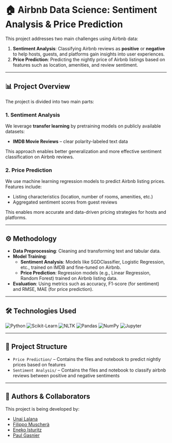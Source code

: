 # 🏠 Airbnb Data Science: Sentiment Analysis & Price Prediction

This project addresses two main challenges using Airbnb data:

1. **Sentiment Analysis**: Classifying Airbnb reviews as **positive** or **negative** to help hosts, guests, and platforms gain insights into user experiences.
2. **Price Prediction**: Predicting the nightly price of Airbnb listings based on features such as location, amenities, and review sentiment.

---

## 📊 Project Overview

The project is divided into two main parts:

### 1. Sentiment Analysis

We leverage **transfer learning** by pretraining models on publicly available datasets:

- **IMDB Movie Reviews** – clear polarity-labeled text data

This approach enables better generalization and more effective sentiment classification on Airbnb reviews.

### 2. Price Prediction

We use machine learning regression models to predict Airbnb listing prices. Features include:

- Listing characteristics (location, number of rooms, amenities, etc.)
- Aggregated sentiment scores from guest reviews

This enables more accurate and data-driven pricing strategies for hosts and platforms.

---

## ⚙️ Methodology

- **Data Preprocessing**: Cleaning and transforming text and tabular data.
- **Model Training**:
  - **Sentiment Analysis**: Models like SGDClassifier, Logistic Regression, etc., trained on IMDB and fine-tuned on Airbnb.
  - **Price Prediction**: Regression models (e.g., Linear Regression, Random Forest) trained on Airbnb listing data.
- **Evaluation**: Using metrics such as accuracy, F1-score (for sentiment) and RMSE, MAE (for price prediction).

---

## 🛠️ Technologies Used

![Python](https://img.shields.io/badge/Python-3776AB?style=for-the-badge&logo=python&logoColor=white)
![Scikit-Learn](https://img.shields.io/badge/Scikit--Learn-F7931E?style=for-the-badge&logo=scikit-learn&logoColor=white)
![NLTK](https://img.shields.io/badge/NLTK%20-4B8BBE?style=for-the-badge&logo=python&logoColor=white)
![Pandas](https://img.shields.io/badge/Pandas-150458?style=for-the-badge&logo=pandas&logoColor=white)
![NumPy](https://img.shields.io/badge/NumPy-013243?style=for-the-badge&logo=numpy&logoColor=white)
![Jupyter](https://img.shields.io/badge/Jupyter-F37626?style=for-the-badge&logo=jupyter&logoColor=white)

---

## 📁 Project Structure

- `Price Prediction/` – Contains the files and notebook to predict nightly prices based on features
- `Sentiment Analysis/` – Contains the files and notebook to classify airbnb reviews between positive and negative sentiments

---

## 👥 Authors & Collaborators

This project is being developed by:

- [Unai Lalana](https://github.com/UnaiLalana)
- [Filippo Muscherà](https://github.com/FilippoMuschera)
- [Eneko Isturitz](https://github.com/EnekoIsturitzSesma)
- [Paul Gasnier](https://github.com/TheBloodMan49)
